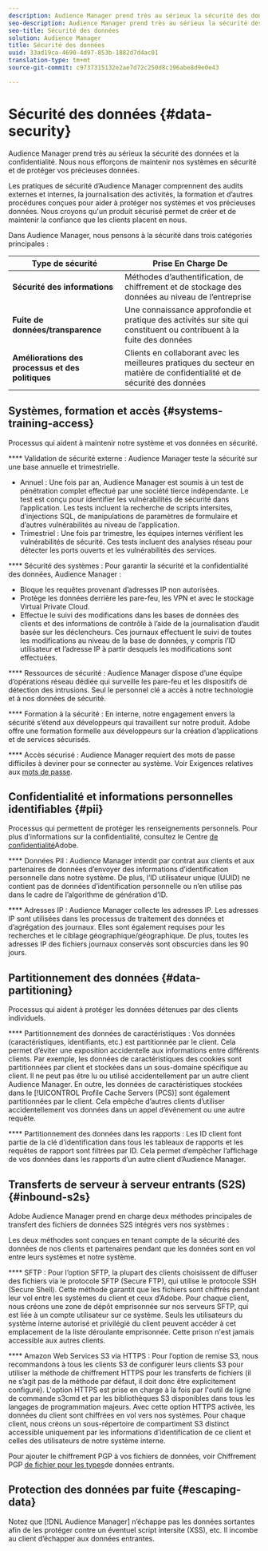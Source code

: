 ```yaml
---
description: Audience Manager prend très au sérieux la sécurité des données et la confidentialité. Nous nous efforçons de maintenir nos systèmes en sécurité et de protéger vos précieuses données.
seo-description: Audience Manager prend très au sérieux la sécurité des données et la confidentialité. Nous nous efforçons de maintenir nos systèmes en sécurité et de protéger vos précieuses données.
seo-title: Sécurité des données
solution: Audience Manager
title: Sécurité des données
uuid: 33ad19ca-4690-4d97-853b-1882d7d4ac01
translation-type: tm+mt
source-git-commit: c9737315132e2ae7d72c250d8c196abe8d9e0e43

---
```



# Sécurité des données {#data-security}

Audience Manager prend très au sérieux la sécurité des données et la confidentialité. Nous nous efforçons de maintenir nos systèmes en sécurité et de protéger vos précieuses données.

Les pratiques de sécurité d’Audience Manager comprennent des audits externes et internes, la journalisation des activités, la formation et d’autres procédures conçues pour aider à protéger nos systèmes et vos précieuses données. Nous croyons qu'un produit sécurisé permet de créer et de maintenir la confiance que les clients placent en nous.

Dans Audience Manager, nous pensons à la sécurité dans trois catégories principales :

| Type de sécurité | Prise En Charge De |
|---|---|
| **Sécurité des informations** | Méthodes d’authentification, de chiffrement et de stockage des données au niveau de l’entreprise |
| **Fuite de données/transparence** | Une connaissance approfondie et pratique des activités sur site qui constituent ou contribuent à la fuite des données |
| **Améliorations des processus et des politiques** | Clients en collaborant avec les meilleures pratiques du secteur en matière de confidentialité et de sécurité des données |

## Systèmes, formation et accès {#systems-training-access}

Processus qui aident à maintenir notre système et vos données en sécurité.

**** Validation de sécurité externe :  Audience Manager teste la sécurité sur une base annuelle et trimestrielle.

* Annuel : Une fois par an, Audience Manager est soumis à un test de pénétration complet effectué par une société tierce indépendante. Le test est conçu pour identifier les vulnérabilités de sécurité dans l’application. Les tests incluent la recherche de scripts intersites, d’injections SQL, de manipulations de paramètres de formulaire et d’autres vulnérabilités au niveau de l’application.
* Trimestriel : Une fois par trimestre, les équipes internes vérifient les vulnérabilités de sécurité. Ces tests incluent des analyses réseau pour détecter les ports ouverts et les vulnérabilités des services.

**** Sécurité des systèmes :  Pour garantir la sécurité et la confidentialité des données, Audience Manager :

* Bloque les requêtes provenant d’adresses IP non autorisées.
* Protège les données derrière les pare-feu, les VPN et avec le stockage Virtual Private Cloud.
* Effectue le suivi des modifications dans les bases de données des clients et des informations de contrôle à l’aide de la journalisation d’audit basée sur les déclencheurs. Ces journaux effectuent le suivi de toutes les modifications au niveau de la base de données, y compris l’ID utilisateur et l’adresse IP à partir desquels les modifications sont effectuées.

**** Ressources de sécurité :  Audience Manager dispose d’une équipe d’opérations réseau dédiée qui surveille les pare-feu et les dispositifs de détection des intrusions. Seul le personnel clé a accès à notre technologie et à nos données de sécurité.

**** Formation à la sécurité :  En interne, notre engagement envers la sécurité s’étend aux développeurs qui travaillent sur notre produit. Adobe offre une formation formelle aux développeurs sur la création d’applications et de services sécurisés.

**** Accès sécurisé :  Audience Manager requiert des mots de passe difficiles à deviner pour se connecter au système. Voir Exigences relatives aux [mots de passe](../../reference/password-requirements.md).

## Confidentialité et informations personnelles identifiables {#pii}

Processus qui permettent de protéger les renseignements personnels. Pour plus d’informations sur la confidentialité, consultez le Centre [de confidentialité](https://www.adobe.com/privacy/advertising-services.html)Adobe.

**** Données PII :  Audience Manager interdit par contrat aux clients et aux partenaires de données d’envoyer des informations d’identification personnelle dans notre système. De plus, l’ID utilisateur unique (UUID) ne contient pas de données d’identification personnelle ou n’en utilise pas dans le cadre de l’algorithme de génération d’ID.

**** Adresses IP :  Audience Manager collecte les adresses IP. Les adresses IP sont utilisées dans les processus de traitement des données et d’agrégation des journaux. Elles sont également requises pour les recherches et le ciblage géographique/géographique. De plus, toutes les adresses IP des fichiers journaux conservés sont obscurcies dans les 90 jours.

## Partitionnement des données {#data-partitioning}

Processus qui aident à protéger les données détenues par des clients individuels.

**** Partitionnement des données de caractéristiques :  Vos données (caractéristiques, identifiants, etc.) est partitionnée par le client. Cela permet d’éviter une exposition accidentelle aux informations entre différents clients. Par exemple, les données de caractéristiques des cookies sont partitionnées par client et stockées dans un sous-domaine spécifique au client. Il ne peut pas être lu ou utilisé accidentellement par un autre client Audience Manager. En outre, les données de caractéristiques stockées dans le [!UICONTROL Profile Cache Servers (PCS)] sont également partitionnées par le client. Cela empêche d’autres clients d’utiliser accidentellement vos données dans un appel d’événement ou une autre requête.

**** Partitionnement des données dans les rapports :  Les ID client font partie de la clé d’identification dans tous les tableaux de rapports et les requêtes de rapport sont filtrées par ID. Cela permet d’empêcher l’affichage de vos données dans les rapports d’un autre client d’Audience Manager.

## Transferts de serveur à serveur entrants (S2S) {#inbound-s2s}

Adobe Audience Manager prend en charge deux méthodes principales de transfert des fichiers de données S2S intégrés vers nos systèmes :

Les deux méthodes sont conçues en tenant compte de la sécurité des données de nos clients et partenaires pendant que les données sont en vol entre leurs systèmes et notre système.

**** SFTP : Pour l’option SFTP, la plupart des clients choisissent de diffuser des fichiers via le protocole SFTP (Secure FTP), qui utilise le protocole SSH (Secure Shell). Cette méthode garantit que les fichiers sont chiffrés pendant leur vol entre les systèmes du client et ceux d’Adobe. Pour chaque client, nous créons une zone de dépôt emprisonnée sur nos serveurs SFTP, qui est liée à un compte utilisateur sur ce système. Seuls les utilisateurs du système interne autorisé et privilégié du client peuvent accéder à cet emplacement de la liste déroulante emprisonnée. Cette prison n'est jamais accessible aux autres clients.

**** Amazon Web Services S3 via HTTPS : Pour l’option de remise S3, nous recommandons à tous les clients S3 de configurer leurs clients S3 pour utiliser la méthode de chiffrement HTTPS pour les transferts de fichiers (il ne s’agit pas de la méthode par défaut, il doit donc être explicitement configuré). L'option HTTPS est prise en charge à la fois par l'outil de ligne de commande s3cmd et par les bibliothèques S3 disponibles dans tous les langages de programmation majeurs. Avec cette option HTTPS activée, les données du client sont chiffrées en vol vers nos systèmes. Pour chaque client, nous créons un sous-répertoire de compartiment S3 distinct accessible uniquement par les informations d’identification de ce client et celles des utilisateurs de notre système interne.

Pour ajouter le chiffrement PGP à vos fichiers de données, voir Chiffrement PGP [de fichier pour les types](../../integration/sending-audience-data/batch-data-transfer-explained/inbound-file-encryption.md)de données entrants.

## Protection des données par fuite {#escaping-data}

Notez que [!DNL Audience Manager] n’échappe pas les données sortantes afin de les protéger contre un éventuel script intersite (XSS), etc. Il incombe au client d’échapper aux données entrantes.
